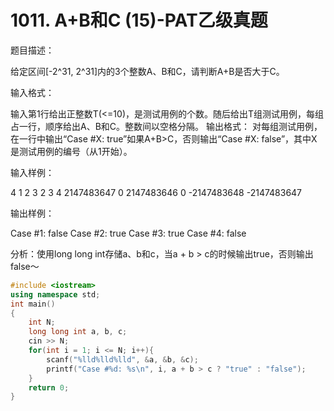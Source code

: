 # 1011. A+B和C (15)-PAT乙级真题
题目描述：

给定区间[-2^31, 2^31]内的3个整数A、B和C，请判断A+B是否大于C。

输入格式：

输入第1行给出正整数T(<=10)，是测试用例的个数。随后给出T组测试用例，每组占一行，顺序给出A、B和C。整数间以空格分隔。 输出格式： 对每组测试用例，在一行中输出“Case #X: true”如果A+B>C，否则输出“Case #X: false”，其中X是测试用例的编号（从1开始）。

输入样例：

4
1 2 3
2 3 4
2147483647 0 2147483646
0 -2147483648 -2147483647

输出样例：

Case #1: false
Case #2: true
Case #3: true
Case #4: false 

分析：使用long long int存储a、b和c，当a + b > c的时候输出true，否则输出false～
```cpp
#include <iostream>
using namespace std;
int main()
{
    int N;
    long long int a, b, c;
    cin >> N;
    for(int i = 1; i <= N; i++){
        scanf("%lld%lld%lld", &a, &b, &c);
        printf("Case #%d: %s\n", i, a + b > c ? "true" : "false");
    }
    return 0;
}
```